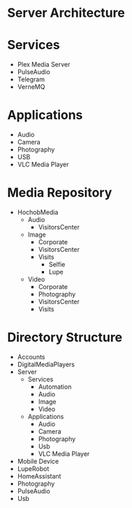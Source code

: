 # Server Architecture

# Services

- Plex Media Server
- PulseAudio
- Telegram
- VerneMQ

# Applications

- Audio
- Camera
- Photography
- USB
- VLC Media Player

# Media Repository

- HochobMedia
  - Audio
    - VisitorsCenter
  - Image
    - Corporate
    - VisitorsCenter
    - Visits
      - Selfie
      - Lupe
  - Video
    - Corporate
    - Photography
    - VisitorsCenter
    - Visits

# Directory Structure

- Accounts
- DigitalMediaPlayers
- Server
  - Services
    - Automation
    - Audio
    - Image
    - Video
  - Applications
    - Audio
    - Camera
    - Photography
    - Usb
    - VLC Media Player
- Mobile Device
- LupeRobot
- HomeAssistant
- Photography
- PulseAudio
- Usb
